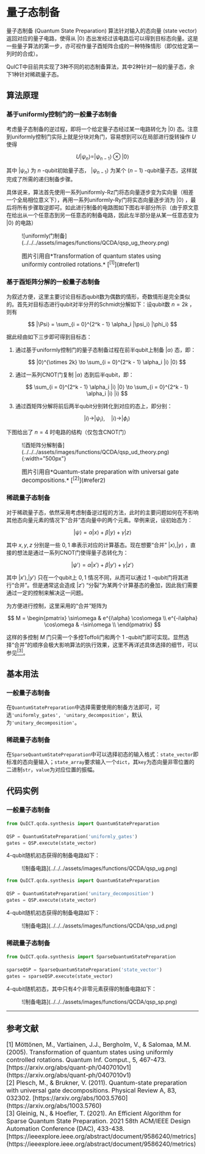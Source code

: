 # 量子态制备

量子态制备 (Quantum State Preparation) 算法针对输入的态向量 (state vector) 返回对应的量子电路，使得从 $|0⟩$ 态出发经过该电路后可以得到目标态向量。这是一些量子算法的第一步，亦可视作量子酉矩阵合成的一种特殊情形（即仅给定第一列时的合成）。

QuICT中目前共实现了3种不同的初态制备算法，其中2种针对一般的量子态，余下1种针对稀疏量子态。

## 算法原理

### 基于uniformly控制门的一般量子态制备

考虑量子态制备的逆过程，即将一个给定量子态经过某一电路转化为 $|0⟩$ 态。注意到uniformly控制门实际上就是分块对角门，容易想到可以在局部进行旋转操作 $U$ 使得

$$
U |\psi_n⟩ = |\psi_{n - 1}⟩ \otimes |0⟩
$$

其中 $|\psi_n⟩$ 为 $n$ -qubit初始量子态， $|\psi_{n - 1}⟩$ 为某个 $(n - 1)$ -qubit量子态，这样就完成了所需的递归制备步骤。

具体说来，算法首先使用一系列uniformly-Rz门将态向量逐步变为实向量（相差一个全局相位意义下），再用一系列uniformly-Ry门将实态向量逐步消为 $|0⟩$ ，最后将所有步骤取逆即可。如此进行制备的电路图如下图右半部分所示（由于原文意在给出从一个任意态到另一任意态的制备电路，因此左半部分是从某一任意态变为 $|0⟩$ 的电路）

<figure markdown>
![uniformly门制备](../../../assets/images/functions/QCDA/qsp_ug_theory.png)
<p markdown="1" style="font-size:15px;"> 图片引用自*Transformation of quantum states using uniformly controlled rotations.* [<sup>[1]</sup>](#refer1)
</figure>

### 基于酉矩阵分解的一般量子态制备

为叙述方便，这里主要讨论目标态qubit数为偶数的情形，奇数情形是完全类似的。首先对目标态进行qubit对半分开的Schmidt分解如下：设qubit数 $n = 2k$ ，则有

$$
|\Psi⟩ = \sum_{i = 0}^{2^k - 1} \alpha_i |\psi_i⟩ |\phi_i⟩
$$

据此经由如下三步即可得到目标态：

1. 通过基于uniformly控制门的量子态制备过程在前半qubit上制备 $|\alpha⟩$ 态，即：

    $$
    |0⟩^{\otimes 2k} \to \sum_{i = 0}^{2^k - 1} \alpha_i |i⟩ |0⟩
    $$

2. 通过一系列CNOT门复制 $|\alpha⟩$ 态到后半qubit，即：

    $$
    \sum_{i = 0}^{2^k - 1} \alpha_i |i⟩ |0⟩ \to \sum_{i = 0}^{2^k - 1} \alpha_i |i⟩ |i⟩
    $$

3. 通过酉矩阵分解将前后两半qubit分别转化到对应的态上，即分别：

    $$
    |i⟩ \to |\psi_i⟩, \quad |i⟩ \to |\phi_i⟩
    $$

下图给出了 $n = 4$ 时电路的结构（仅包含CNOT门）

<figure markdown>
![酉矩阵分解制备](../../../assets/images/functions/QCDA/qsp_ud_theory.png){:width="500px"}
<p markdown="1" style="font-size:15px;"> 图片引用自*Quantum-state preparation with universal gate decompositions.* [<sup>[2]</sup>](#refer2)
</figure>

### 稀疏量子态制备

对于稀疏量子态，依然采用考虑制备逆过程的方法，此时的主要问题如何在不影响其他态向量元素的情况下“合并”态向量中的两个元素。举例来说，设初始态为：

$$
|\psi⟩ = \alpha |x⟩ + \beta |y⟩ + \gamma |z⟩
$$

其中 $x, y, z$ 分别是一些 $0, 1$ 串表示对应的计算基态。现在想要“合并” $|x⟩, |y⟩$ ，直接的想法是通过一系列CNOT门使得量子态转化为：

$$
|\psi'⟩ = \alpha |x'⟩ + \beta |y'⟩ + \gamma |z'⟩
$$

其中 $|x'⟩, |y'⟩$ 只在一个qubit上 $0, 1$ 情况不同，从而可以通过 $1$ -qubit门将其进行“合并”。但是通常这会造成 $|z'⟩$ “分裂”为某两个计算基态的叠加，因此我们需要通过一定的控制来解决这一问题。

为方便进行控制，这里采用的“合并”矩阵为

$$
M = \begin{pmatrix}
\sin\omega & e^{i\alpha} \cos\omega \\
e^{-i\alpha} \cos\omega & -\sin\omega \\
\end{pmatrix}
$$

这样的多控制 $M$ 门只需一个多控Toffoli门和两个 $1$ -qubit门即可实现。显然选择“合并”的顺序会极大影响算法的执行效果，这里不再详述具体选择的细节，可以参见[<sup>[3]</sup>](#refer3)。

## 基本用法

### 一般量子态制备

在`QuantumStatePreparation`中选择需要使用的制备方法即可，可选`'uniformly_gates', 'unitary_decomposition'`，默认为`'unitary_decomposition'`。

### 稀疏量子态制备

在`SparseQuantumStatePreparation`中可以选择初态的输入格式：`state_vector`即标准的态向量输入；`state_array`要求输入一个`dict`，其`key`为态向量非零位置的二进制`str`，`value`为对应位置的振幅。

## 代码实例

### 一般量子态制备

``` python
from QuICT.qcda.synthesis import QuantumStatePreparation

QSP = QuantumStatePreparation('uniformly_gates')
gates = QSP.execute(state_vector)
```

4-qubit随机初态获得的制备电路如下：

<figure markdown>
![制备电路](../../../assets/images/functions/QCDA/qsp_ug.png)
</figure>

``` python
from QuICT.qcda.synthesis import QuantumStatePreparation

QSP = QuantumStatePreparation('unitary_decomposition')
gates = QSP.execute(state_vector)
```

4-qubit随机初态获得的制备电路如下：

<figure markdown>
![制备电路](../../../assets/images/functions/QCDA/qsp_ud.png)
</figure>

### 稀疏量子态制备

``` python
from QuICT.qcda.synthesis import SparseQuantumStatePreparation

sparseQSP = SparseQuantumStatePreparation('state_vector')
gates = sparseQSP.execute(state_vector)
```

4-qubit随机初态，其中只有4个非零元素获得的制备电路如下：

<figure markdown>
![制备电路](../../../assets/images/functions/QCDA/qsp_sp.png)
</figure>

---

## 参考文献

<div id="refer1"></div>
<font size=3>
[1] Möttönen, M., Vartiainen, J.J., Bergholm, V., & Salomaa, M.M. (2005). Transformation of quantum states using uniformly controlled rotations. Quantum Inf. Comput., 5, 467-473. [https://arxiv.org/abs/quant-ph/0407010v1](https://arxiv.org/abs/quant-ph/0407010v1)
</font>

<div id="refer2"></div>
<font size=3>
[2] Plesch, M., & Brukner, V. (2011). Quantum-state preparation with universal gate decompositions. Physical Review A, 83, 032302. [https://arxiv.org/abs/1003.5760](https://arxiv.org/abs/1003.5760)
</font>

<div id="refer3"></div>
<font size=3>
[3] Gleinig, N., & Hoefler, T. (2021). An Efficient Algorithm for Sparse Quantum State Preparation. 2021 58th ACM/IEEE Design Automation Conference (DAC), 433-438. [https://ieeexplore.ieee.org/abstract/document/9586240/metrics](https://ieeexplore.ieee.org/abstract/document/9586240/metrics)
</font>

